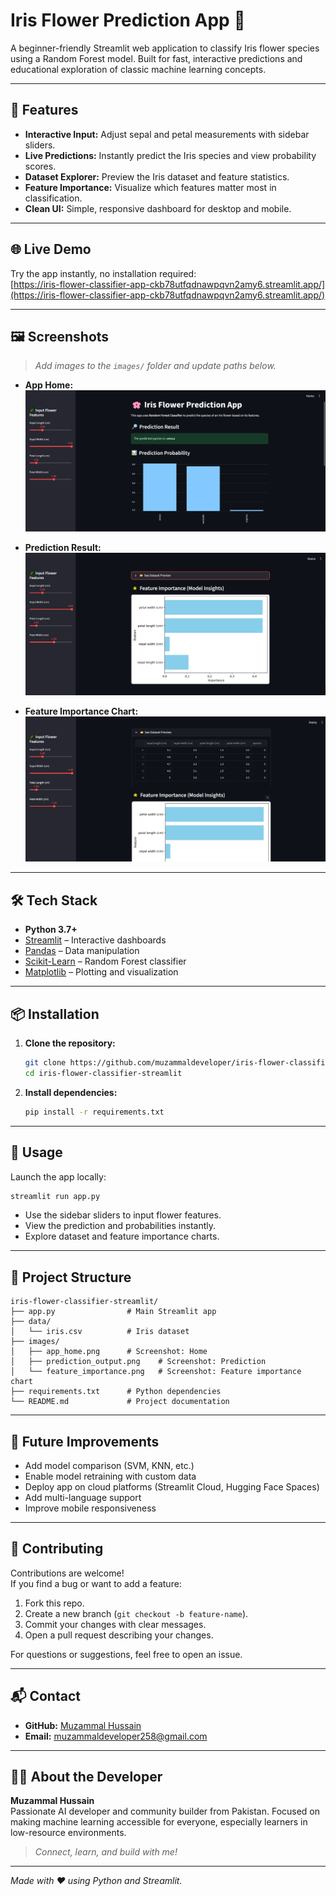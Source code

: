 # Iris Flower Prediction App 🌸

A beginner-friendly Streamlit web application to classify Iris flower species using a Random Forest model. Built for fast, interactive predictions and educational exploration of classic machine learning concepts.

---

## 🌟 Features

- **Interactive Input:** Adjust sepal and petal measurements with sidebar sliders.
- **Live Predictions:** Instantly predict the Iris species and view probability scores.
- **Dataset Explorer:** Preview the Iris dataset and feature statistics.
- **Feature Importance:** Visualize which features matter most in classification.
- **Clean UI:** Simple, responsive dashboard for desktop and mobile.

---

## 🌐 Live Demo

Try the app instantly, no installation required:  
[https://iris-flower-classifier-app-ckb78utfqdnawpqvn2amy6.streamlit.app/](https://iris-flower-classifier-app-ckb78utfqdnawpqvn2amy6.streamlit.app/)

---

## 🖼️ Screenshots

> *Add images to the `images/` folder and update paths below.*

- **App Home:**  
  ![App Home](assets/1.png)

- **Prediction Result:**  
  ![Prediction Output](assets/2.png)

- **Feature Importance Chart:**  
  ![Feature Importance](assets/3.png)

---

## 🛠️ Tech Stack

- **Python 3.7+**
- [Streamlit](https://streamlit.io/) – Interactive dashboards
- [Pandas](https://pandas.pydata.org/) – Data manipulation
- [Scikit-Learn](https://scikit-learn.org/) – Random Forest classifier
- [Matplotlib](https://matplotlib.org/) – Plotting and visualization

---

## 📦 Installation

1. **Clone the repository:**
   ```bash
   git clone https://github.com/muzammaldeveloper/iris-flower-classifier-streamlit.git
   cd iris-flower-classifier-streamlit
   ```

2. **Install dependencies:**
   ```bash
   pip install -r requirements.txt
   ```

---

## 🚀 Usage

Launch the app locally:

```bash
streamlit run app.py
```

- Use the sidebar sliders to input flower features.
- View the prediction and probabilities instantly.
- Explore dataset and feature importance charts.

---

## 📁 Project Structure

```text
iris-flower-classifier-streamlit/
├── app.py                # Main Streamlit app
├── data/
│   └── iris.csv          # Iris dataset
├── images/
│   ├── app_home.png      # Screenshot: Home
│   ├── prediction_output.png    # Screenshot: Prediction
│   └── feature_importance.png   # Screenshot: Feature importance chart
├── requirements.txt      # Python dependencies
└── README.md             # Project documentation
```

---

## 🔮 Future Improvements

- Add model comparison (SVM, KNN, etc.)
- Enable model retraining with custom data
- Deploy app on cloud platforms (Streamlit Cloud, Hugging Face Spaces)
- Add multi-language support
- Improve mobile responsiveness

---

## 🤝 Contributing

Contributions are welcome!  
If you find a bug or want to add a feature:

1. Fork this repo.
2. Create a new branch (`git checkout -b feature-name`).
3. Commit your changes with clear messages.
4. Open a pull request describing your changes.

For questions or suggestions, feel free to open an issue.

---

## 📬 Contact

- **GitHub:** [Muzammal Hussain](https://github.com/muzammal-258)
- **Email:** muzammaldeveloper258@gmail.com

---

## 👨‍💻 About the Developer

**Muzammal Hussain**  
Passionate AI developer and community builder from Pakistan. Focused on making machine learning accessible for everyone, especially learners in low-resource environments.

> *Connect, learn, and build with me!*

---

*Made with ❤️ using Python and Streamlit.*

